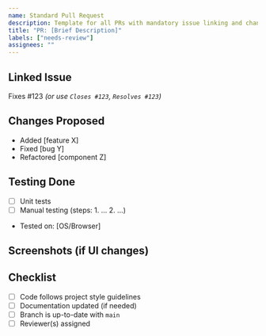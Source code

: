 ```yaml
---
name: Standard Pull Request
description: Template for all PRs with mandatory issue linking and change documentation.
title: "PR: [Brief Description]"
labels: ["needs-review"]
assignees: ""
---
```


## Linked Issue
<!-- Mandatory: Link to the issue this PR resolves -->
Fixes #123
*(or use `Closes #123`, `Resolves #123`)*

## Changes Proposed
<!-- Describe the changes in this PR -->
- Added [feature X]
- Fixed [bug Y]
- Refactored [component Z]

## Testing Done
<!-- How was this tested? Include steps or environment details -->
- [ ] Unit tests
- [ ] Manual testing (steps: 1. ... 2. ...)
- Tested on: [OS/Browser]

## Screenshots (if UI changes)
<!-- Drag & drop images -->

## Checklist
- [ ] Code follows project style guidelines
- [ ] Documentation updated (if needed)
- [ ] Branch is up-to-date with `main`
- [ ] Reviewer(s) assigned